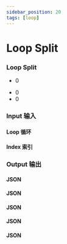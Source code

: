 ```yaml
---
sidebar_position: 20
tags: [loop]
---
```


# Loop Split

<div className="patch-container">
    <div className="patch processor">
        <h3>Loop Split</h3>
        <ul className="inputs">
            <li><span>0</span></li>
        </ul>
        <ul className="outputs">
            <li><span>0</span></li>
            <li><span>0</span></li>
        </ul>
    </div>
</div>

<div className="port-descriptions">
<div className="inputs">

### Input 输入

#### Loop 循环

#### Index 索引

</div>
<div className="outputs">

### Output 输出

#### JSON

#### JSON

#### JSON

#### JSON

#### JSON

</div>
</div>